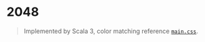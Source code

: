 # 2048

> Implemented by Scala 3, color matching reference [`main.css`](https://github.com/gabrielecirulli/2048/blob/master/style/main.css).
